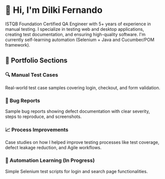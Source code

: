 # 👋 Hi, I'm Dilki Fernando

ISTQB Foundation Certified QA Engineer with 5+ years of experience in manual testing. I specialize in testing web and desktop applications, creating test documentation, and ensuring high-quality software. I'm currently self-learning automation (Selenium + Java and Cucumber/POM framework).

## 📂 Portfolio Sections

### 🔍 Manual Test Cases
Real-world test case samples covering login, checkout, and form validation.

### 🐞 Bug Reports
Sample bug reports showing defect documentation with clear severity, steps to reproduce, and screenshots.

### 📈 Process Improvements
Case studies on how I helped improve testing processes like test coverage, defect leakage reduction, and Agile workflows.

### 🤖 Automation Learning (In Progress)
Simple Selenium test scripts for login and search page functionalities.
